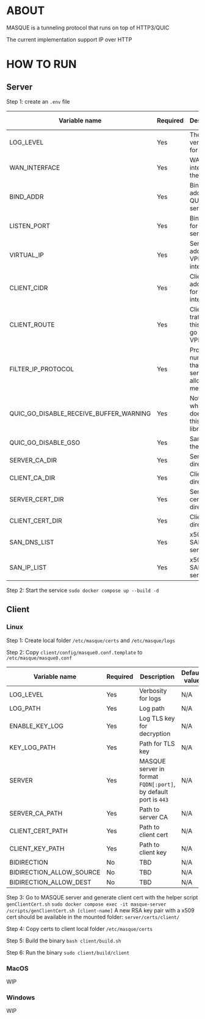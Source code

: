 # ABOUT
MASQUE is a tunneling protocol that runs on top of HTTP3/QUIC

The current implementation support IP over HTTP

# HOW TO RUN
## Server
Step 1: create an `.env` file

| Variable name | Required | Description   | Default value | Example |
| ------------- | -------- | ------------- | ------------- | ------- |
| LOG_LEVEL | Yes | The verbosity for logs | N/A | info |
| WAN_INTERFACE | Yes | WAN interface of the server | N/A | eth0 |
| BIND_ADDR | Yes | Bind address for QUIC server | N/A | 0.0.0.0 |
| LISTEN_PORT | Yes | Bind port for QUIC server | N/A | 443 |
| VIRTUAL_IP | Yes | Server address for VPN interface | N/A | 10.1.0.1/31 |
| CLIENT_CIDR | Yes | Client addresses for VPN interface | N/A | 10.2.0.1/16 |
| CLIENT_ROUTE | Yes | Client traffic for this route go through VPN tunnel | N/A | 8.8.4.4/32 |
| FILTER_IP_PROTOCOL | Yes | Protocol number that VPN server allows, `0` means all | N/A | 0 |
| QUIC_GO_DISABLE_RECEIVE_BUFFER_WARNING | Yes | Not sure what it does, but this is for a library | N/A | true |
| QUIC_GO_DISABLE_GSO | Yes | Same as the above | N/A | true |
| SERVER_CA_DIR | Yes | Server CA directory | N/A | /ca/server |
| CLIENT_CA_DIR | Yes | Client CA directory | N/A | /ca/client |
| SERVER_CERT_DIR | Yes | Server certs directory | N/A | /certs/server |
| CLIENT_CERT_DIR | Yes | Client certs directory | N/A | /certs/client |
| SAN_DNS_LIST | Yes | x509 dns SAN for server cert | N/A | example.com,*.example.com |
| SAN_IP_LIST | Yes | x509 ip SAN for server cert | N/A | 1.1.1.1,8.8.4.4,8.8.8.8 |

Step 2: Start the service
`sudo docker compose up --build -d`

## Client
### Linux
Step 1: Create local folder `/etc/masque/certs` and `/etc/masque/logs`

Step 2: Copy `client/config/masque0.conf.template` to `/etc/masque/masque0.conf`

| Variable name | Required | Description   | Default value | Example |
| ------------- | -------- | ------------- | ------------- | ------- |
| LOG_LEVEL | Yes | Verbosity for logs | N/A | info |
| LOG_PATH | Yes | Log path | N/A | /etc/masque/logs/masque.log |
| ENABLE_KEY_LOG | Yes | Log TLS key for decryption | N/A | false |
| KEY_LOG_PATH | Yes | Path for TLS key | N/A | /tmp/masque_keylog.txt |
| SERVER | Yes | MASQUE server in format `FQDN[:port]`, by default port is `443` | N/A | 1.2.3.4:567 |
| SERVER_CA_PATH | Yes | Path to server CA | N/A | /etc/masque/certs/ca.crt |
| CLIENT_CERT_PATH | Yes | Path to client cert | N/A | /etc/masque/certs/client.crt |
| CLIENT_KEY_PATH | Yes | Path to client key | N/A | /etc/masque/certs/client.key |
| BIDIRECTION | No | TBD | N/A | false |
| BIDIRECTION_ALLOW_SOURCE | No | TBD | N/A | 1.1.1.1/8,10.10.10.10/20 |
| BIDIRECTION_ALLOW_DEST | No | TBD | N/A | 1.1.1.1/8,10.10.10.10/20 |


Step 3: Go to MASQUE server and generate client cert with the helper script `genClientCert.sh`
`sudo docker compose exec -it masque-server /scripts/genClientCert.sh [client-name]`
A new RSA key pair with a x509 cert should be available in the mounted folder: `server/certs/client/` 

Step 4: Copy certs to client local folder `/etc/masque/certs`

Step 5: Build the binary `bash client/build.sh`

Step 6: Run the binary `sudo client/build/client`

### MacOS
WIP

### Windows
WIP
